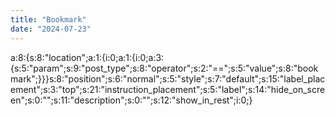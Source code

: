 ```yaml
---
title: "Bookmark"
date: "2024-07-23"
---
```


a:8:{s:8:"location";a:1:{i:0;a:1:{i:0;a:3:{s:5:"param";s:9:"post\_type";s:8:"operator";s:2:"==";s:5:"value";s:8:"bookmark";}}}s:8:"position";s:6:"normal";s:5:"style";s:7:"default";s:15:"label\_placement";s:3:"top";s:21:"instruction\_placement";s:5:"label";s:14:"hide\_on\_screen";s:0:"";s:11:"description";s:0:"";s:12:"show\_in\_rest";i:0;}
